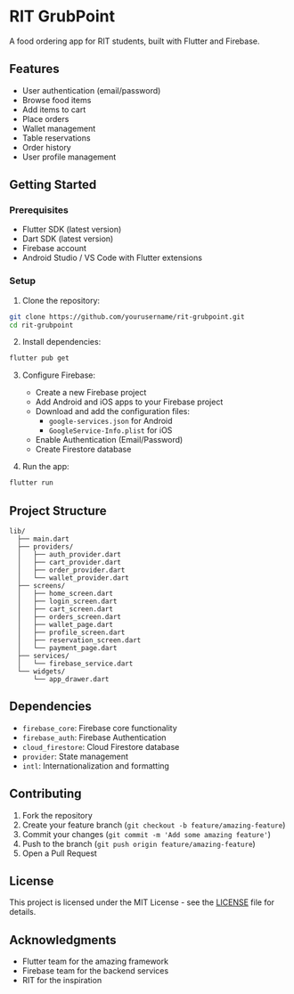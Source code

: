 # RIT GrubPoint

A food ordering app for RIT students, built with Flutter and Firebase.

## Features

- User authentication (email/password)
- Browse food items
- Add items to cart
- Place orders
- Wallet management
- Table reservations
- Order history
- User profile management

## Getting Started

### Prerequisites

- Flutter SDK (latest version)
- Dart SDK (latest version)
- Firebase account
- Android Studio / VS Code with Flutter extensions

### Setup

1. Clone the repository:
```bash
git clone https://github.com/yourusername/rit-grubpoint.git
cd rit-grubpoint
```

2. Install dependencies:
```bash
flutter pub get
```

3. Configure Firebase:
   - Create a new Firebase project
   - Add Android and iOS apps to your Firebase project
   - Download and add the configuration files:
     - `google-services.json` for Android
     - `GoogleService-Info.plist` for iOS
   - Enable Authentication (Email/Password)
   - Create Firestore database

4. Run the app:
```bash
flutter run
```

## Project Structure

```
lib/
  ├── main.dart
  ├── providers/
  │   ├── auth_provider.dart
  │   ├── cart_provider.dart
  │   ├── order_provider.dart
  │   └── wallet_provider.dart
  ├── screens/
  │   ├── home_screen.dart
  │   ├── login_screen.dart
  │   ├── cart_screen.dart
  │   ├── orders_screen.dart
  │   ├── wallet_page.dart
  │   ├── profile_screen.dart
  │   ├── reservation_screen.dart
  │   └── payment_page.dart
  ├── services/
  │   └── firebase_service.dart
  └── widgets/
      └── app_drawer.dart
```

## Dependencies

- `firebase_core`: Firebase core functionality
- `firebase_auth`: Firebase Authentication
- `cloud_firestore`: Cloud Firestore database
- `provider`: State management
- `intl`: Internationalization and formatting

## Contributing

1. Fork the repository
2. Create your feature branch (`git checkout -b feature/amazing-feature`)
3. Commit your changes (`git commit -m 'Add some amazing feature'`)
4. Push to the branch (`git push origin feature/amazing-feature`)
5. Open a Pull Request

## License

This project is licensed under the MIT License - see the [LICENSE](LICENSE) file for details.

## Acknowledgments

- Flutter team for the amazing framework
- Firebase team for the backend services
- RIT for the inspiration 

